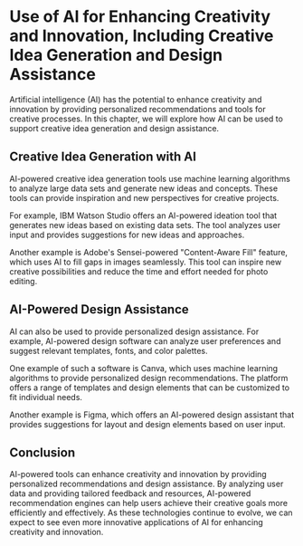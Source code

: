 # Use of AI for Enhancing Creativity and Innovation, Including Creative Idea Generation and Design Assistance

Artificial intelligence (AI) has the potential to enhance creativity and innovation by providing personalized recommendations and tools for creative processes. In this chapter, we will explore how AI can be used to support creative idea generation and design assistance.

Creative Idea Generation with AI
--------------------------------

AI-powered creative idea generation tools use machine learning algorithms to analyze large data sets and generate new ideas and concepts. These tools can provide inspiration and new perspectives for creative projects.

For example, IBM Watson Studio offers an AI-powered ideation tool that generates new ideas based on existing data sets. The tool analyzes user input and provides suggestions for new ideas and approaches.

Another example is Adobe's Sensei-powered "Content-Aware Fill" feature, which uses AI to fill gaps in images seamlessly. This tool can inspire new creative possibilities and reduce the time and effort needed for photo editing.

AI-Powered Design Assistance
----------------------------

AI can also be used to provide personalized design assistance. For example, AI-powered design software can analyze user preferences and suggest relevant templates, fonts, and color palettes.

One example of such a software is Canva, which uses machine learning algorithms to provide personalized design recommendations. The platform offers a range of templates and design elements that can be customized to fit individual needs.

Another example is Figma, which offers an AI-powered design assistant that provides suggestions for layout and design elements based on user input.

Conclusion
----------

AI-powered tools can enhance creativity and innovation by providing personalized recommendations and design assistance. By analyzing user data and providing tailored feedback and resources, AI-powered recommendation engines can help users achieve their creative goals more efficiently and effectively. As these technologies continue to evolve, we can expect to see even more innovative applications of AI for enhancing creativity and innovation.
